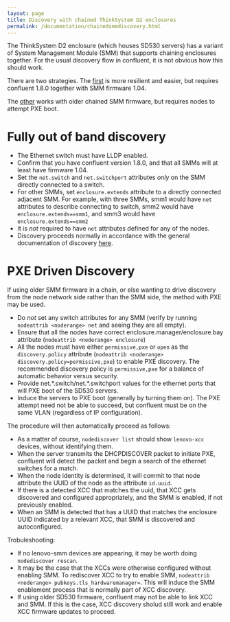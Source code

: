 ```yaml
---
layout: page
title: Discovery with chained ThinkSystem D2 enclosures
permalink: /documentation/chainedsmmdiscovery.html
---
```


The ThinkSystem D2 enclosure (which houses SD530 servers) has a variant of System Management Module (SMM) that supports chaining
enclosures together.  For the usual discovery flow in confluent, it is not obvious how this should work.  

There are two strategies.  The [first](#fully-out-of-band-discovery) is more resilient and easier, but requires confluent 1.8.0 together with SMM firmware 1.04.

The [other](#pxe-driven-discovery) works with older chained SMM firmware, but requires nodes to attempt PXE boot.

# Fully out of band discovery

* The Ethernet switch must have LLDP enabled.
* Confirm that you have confluent version 1.8.0, and that all SMMs will at
  least have firmware 1.04.
* Set the `net.switch` and `net.switchport` attributes *only* on the SMM directly connected to a switch.
* For other SMMs, set `enclosure.extends` attribute to a directly connected adjacent SMM.  For example, with
  three SMMs, smm1 would have `net` attributes to describe connecting to switch, smm2 would have 
  `enclosure.extends==smm1`, and smm3 would have `enclosure.extends==smm2`
* It is *not* required to have `net` attributes defined for any of the nodes.
* Discovery proceeds normally in accordance with the general documentation of
  discovery [here]({{site.baseurl}}/documentaction/confluentdisco.html).


# PXE Driven Discovery
If using older SMM firmware in a chain, or else wanting to drive discovery from the node network side
rather than the SMM side, the method with PXE may be used.

* Do *not* set any switch attributes for any SMM (verify by running `nodeattrib <noderange> net` and seeing they are all empty).
* Ensure that all the nodes have correct enclosure.manager/enclosure.bay attribute (`nodeattrib <noderange> enclosure`)
* All the nodes must have either `permissive,pxe` or `open` as the `discovery.policy` attribute (`nodeattrib <noderange> discovery.policy=permissive,pxe`) to enable
  PXE discovery.  The recommended discovery policy is `permissive,pxe` for a balance of automatic behavior versus security.
* Provide net.\*.switch/net.\*.switchport values for the ethernet ports that will PXE boot of the SD530 servers.
* Induce the servers to PXE boot (generally by turning them on).  The PXE attempt need not be able to succeed, but confluent must be on the same VLAN (regardless of IP configuration).

The procedure will then automatically proceed as follows:

* As a matter of course, `nodediscover list` should show `lenovo-xcc` devices, without identifying them.
* When the server transmits the DHCPDISCOVER packet to initiate PXE, confluent will detect the packet and begin a search of the ethernet switches for a match.
* When the node identity is determined, it will commit to that node attribute the UUID of the node as the attribute `id.uuid`.
* If there is a detected XCC that matches the uuid, that XCC gets discovered and configured appropriately, and the SMM is enabled, if not previously enabled.
* When an SMM is detected that has a UUID that matches the enclosure UUID indicated by a relevant XCC, that SMM is discovered and autoconfigured.

Trobuleshooting:

* If no lenovo-smm devices are appearing, it may be worth doing `nodediscover rescan`.
* It may be the case that the XCCs were otherwise configured without enabling SMM.  To rediscover XCC to try to enable SMM, `nodeattrib <noderange> pubkeys.tls_hardwaremanager=`.  This will induce the SMM enablement process that is normally part of XCC discovery.
* If using older SD530 firmware, confluent may not be able to link XCC and SMM.  If this is the case, XCC discovery sholud still work and enable XCC firmware updates to proceed.
